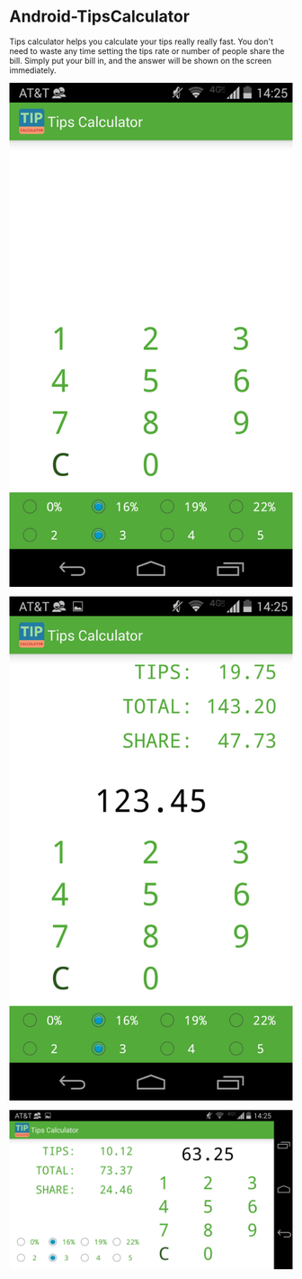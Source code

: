 # Android-TipsCalculator
Tips calculator helps you calculate your tips really really fast. You don't need to waste any time setting the tips rate or number of people share the bill. Simply put your bill in, and the answer will be shown on the screen immediately.

![Screenshot 1](https://raw.githubusercontent.com/gengyixiong/Android-TipsCalculator/master/source-icon/2014-11-22%2019.25.24.png)

![Screenshot 2](https://raw.githubusercontent.com/gengyixiong/Android-TipsCalculator/master/source-icon/2014-11-22%2019.25.35.png)

![Screenshot 3](https://raw.githubusercontent.com/gengyixiong/Android-TipsCalculator/master/source-icon/2014-11-22%2019.25.53.png)
